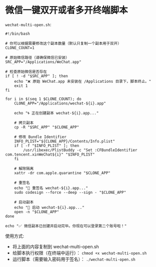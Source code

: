 ﻿
# 微信一键双开或者多开终端脚本
`wechat-multi-open.sh`:
```
#!/bin/bash

# 你可以根据需要修改这个副本数量（默认只复制一个副本用于双开）
CLONE_COUNT=1

# 原始微信路径（请确保微信已安装）
SRC_APP="/Applications/WeChat.app"

# 检查原始微信是否存在
if [ ! -d "$SRC_APP" ]; then
    echo "❌ 原始 WeChat.app 未安装在 /Applications 目录下，脚本终止。"
    exit 1
fi

for i in $(seq 1 $CLONE_COUNT); do
    CLONE_APP="/Applications/wechat-${i}.app"

    echo "🌀 正在创建副本 wechat-${i}.app..."

    # 拷贝副本
    cp -R "$SRC_APP" "$CLONE_APP"

    # 修改 Bundle Identifier
    INFO_PLIST="${CLONE_APP}/Contents/Info.plist"
    if [ -f "$INFO_PLIST" ]; then
        /usr/libexec/PlistBuddy -c "Set :CFBundleIdentifier com.tencent.xinWeChat${i}" "$INFO_PLIST"
    fi

    # 解除隔离
    xattr -dr com.apple.quarantine "$CLONE_APP"

    # 重签名
    echo "🔏 重签名 wechat-${i}.app..."
    sudo codesign --force --deep --sign - "$CLONE_APP"

    # 启动副本
    echo "🚀 启动 wechat-${i}.app..."
    open -n "$CLONE_APP"
done

echo "✅ 微信副本已创建并启动完毕。你现在可以登录第二个账号啦！"
```
使用方式:

* 将上面的内容复制到 wechat-multi-open.sh
* 给脚本执行权限（在终端中运行）： `chmod +x wechat-multi-open.sh`
* 运行脚本（需要输入密码用于签名）： `./wechat-multi-open.sh`
